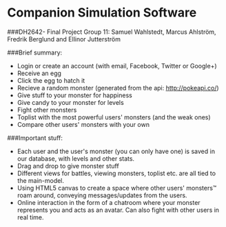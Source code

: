 ﻿# Companion Simulation Software
###DH2642- Final Project
Group 11: Samuel Wahlstedt, Marcus Ahlström, Fredrik Berglund and Ellinor Jutterström

###Brief summary:
- Login or create an account (with email, Facebook, Twitter or Google+)
- Receive an egg
- Click the egg to hatch it
- Recieve a random monster (generated from the api: http://pokeapi.co/)
- Give stuff to your monster for happiness
- Give candy to your monster for levels
- Fight other monsters
- Toplist with the most powerful users' monsters (and the weak ones)
- Compare other users' monsters with your own

###Important stuff:
- Each user and the user's monster (you can only have one) is saved in our database, with levels and other stats.
- Drag and drop to give monster stuff
- Different views for battles, viewing monsters, toplist etc. are all tied to the main-model.
- Using  HTML5 canvas to create a space where other users' monsters™ roam around, conveying messages/updates from the users.
- Online interaction in the form of a chatroom where your monster represents you and acts as an avatar. Can also fight with other users in real time.
